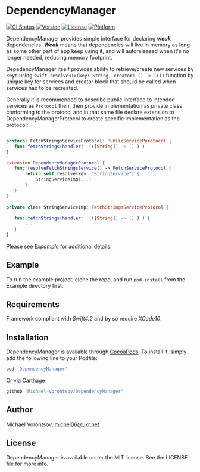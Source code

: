 # DependencyManager

[![CI Status](https://img.shields.io/travis/Michael-Vorontsov/DependencyManager.svg?style=flat)](https://travis-ci.org/Michael-Vorontsov/DependencyManager)
[![Version](https://img.shields.io/cocoapods/v/DependencyManager.svg?style=flat)](https://cocoapods.org/pods/DependencyManager)
[![License](https://img.shields.io/cocoapods/l/DependencyManager.svg?style=flat)](https://cocoapods.org/pods/DependencyManager)
[![Platform](https://img.shields.io/cocoapods/p/DependencyManager.svg?style=flat)](https://cocoapods.org/pods/DependencyManager)

DependencyManager provides simple interface for declaring ***weak*** dependencies.  ***Weak*** means that dependencies will live in memory as long as some other part of app keep using it, and will autoreleased when it's no longer needed, reducing memory footprint. 

DepedencyManager itself provides ability to retrieve/create new services by keys using ```swift resolve<T>(key: String, creator: () -> (T))``` function by unique key for services and creator block that should be called when services had to be recreated. 

Generally it is recommended to describe public interface to intended services as ```Protocol```  then, then provide implementation as private class conforming to the protocol and in that same file declare extension to DependencyManagerProtocol to create specific implementation as the protocol: 
 
 ```swift
 
 protocol FetchStringsServiceProtocol: PublicServicePorotocol {
    func fetchStrings(handler:  (([String]) -> () ) )
 }
 
 extension DependencyManagerProtocol {
    func resolveFetchStringsService() -> FetchServiceProtocol {
        return self.resolve(key: "StringService") {
            StringServiceImp(...)
        }
    }
 }
  
 private class StringServiceImp: FetchStringsServiceProtocol {
    
    func fetchStrings(handler:  (([String]) -> () ) ) {
        ...
    }
 }
``` 

Please see *Expample* for additional details.
 

## Example

To run the example project, clone the repo, and run `pod install` from the Example directory first.

## Requirements

Framework compliant with *Swift4.2* and by so require *XCode10*. 

## Installation

DependencyManager is available through [CocoaPods](https://cocoapods.org). To install it, simply add the following line to your Podfile:

```ruby
pod 'DependencyManager'
```

Or via Carthage
```ruby
github "Michael-Vorontsov/DependencyManager"
```

## Author

Michael Vorontsov, michel06@ukr.net

## License

DependencyManager is available under the MIT license. See the LICENSE file for more info.

